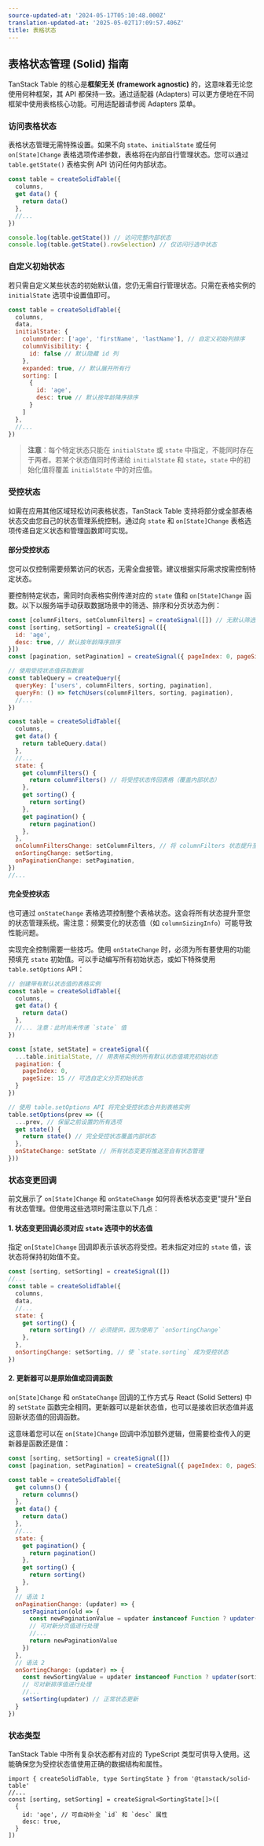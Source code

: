 ```yaml
---
source-updated-at: '2024-05-17T05:10:48.000Z'
translation-updated-at: '2025-05-02T17:09:57.406Z'
title: 表格状态
---
```

## 表格状态管理 (Solid) 指南

TanStack Table 的核心是**框架无关 (framework agnostic)** 的，这意味着无论您使用何种框架，其 API 都保持一致。通过适配器 (Adapters) 可以更方便地在不同框架中使用表格核心功能。可用适配器请参阅 Adapters 菜单。

### 访问表格状态

表格状态管理无需特殊设置。如果不向 `state`、`initialState` 或任何 `on[State]Change` 表格选项传递参数，表格将在内部自行管理状态。您可以通过 `table.getState()` 表格实例 API 访问任何内部状态。

```jsx
const table = createSolidTable({
  columns,
  get data() {
    return data()
  },
  //...
})

console.log(table.getState()) // 访问完整内部状态
console.log(table.getState().rowSelection) // 仅访问行选中状态
```

### 自定义初始状态

若只需自定义某些状态的初始默认值，您仍无需自行管理状态。只需在表格实例的 `initialState` 选项中设置值即可。

```jsx
const table = createSolidTable({
  columns,
  data,
  initialState: {
    columnOrder: ['age', 'firstName', 'lastName'], // 自定义初始列排序
    columnVisibility: {
      id: false // 默认隐藏 id 列
    },
    expanded: true, // 默认展开所有行
    sorting: [
      {
        id: 'age',
        desc: true // 默认按年龄降序排序
      }
    ]
  },
  //...
})
```

> **注意**：每个特定状态只能在 `initialState` 或 `state` 中指定，不能同时存在于两者。若某个状态值同时传递给 `initialState` 和 `state`，`state` 中的初始化值将覆盖 `initialState` 中的对应值。

### 受控状态

如需在应用其他区域轻松访问表格状态，TanStack Table 支持将部分或全部表格状态交由您自己的状态管理系统控制。通过向 `state` 和 `on[State]Change` 表格选项传递自定义状态和管理函数即可实现。

#### 部分受控状态

您可以仅控制需要频繁访问的状态，无需全盘接管。建议根据实际需求按需控制特定状态。

要控制特定状态，需同时向表格实例传递对应的 `state` 值和 `on[State]Change` 函数。以下以服务端手动获取数据场景中的筛选、排序和分页状态为例：

```jsx
const [columnFilters, setColumnFilters] = createSignal([]) // 无默认筛选条件
const [sorting, setSorting] = createSignal([{
  id: 'age',
  desc: true, // 默认按年龄降序排序
}]) 
const [pagination, setPagination] = createSignal({ pageIndex: 0, pageSize: 15 })

// 使用受控状态值获取数据
const tableQuery = createQuery({
  queryKey: ['users', columnFilters, sorting, pagination],
  queryFn: () => fetchUsers(columnFilters, sorting, pagination),
  //...
})

const table = createSolidTable({
  columns,
  get data() {
    return tableQuery.data()
  },
  //...
  state: {
    get columnFilters() {
      return columnFilters() // 将受控状态传回表格（覆盖内部状态）
    },
    get sorting() {
      return sorting()
    },
    get pagination() {
      return pagination()
    },
  },
  onColumnFiltersChange: setColumnFilters, // 将 columnFilters 状态提升至自有状态管理
  onSortingChange: setSorting,
  onPaginationChange: setPagination,
})
//...
```

#### 完全受控状态

也可通过 `onStateChange` 表格选项控制整个表格状态。这会将所有状态提升至您的状态管理系统。需注意：频繁变化的状态值（如 `columnSizingInfo`）可能导致性能问题。

实现完全控制需要一些技巧。使用 `onStateChange` 时，必须为所有要使用的功能预填充 `state` 初始值。可以手动编写所有初始状态，或如下特殊使用 `table.setOptions` API：

```jsx
// 创建带有默认状态值的表格实例
const table = createSolidTable({
  columns,
  get data() {
    return data()
  },
  //... 注意：此时尚未传递 `state` 值
})

const [state, setState] = createSignal({
  ...table.initialState, // 用表格实例的所有默认状态值填充初始状态
  pagination: {
    pageIndex: 0,
    pageSize: 15 // 可选自定义分页初始状态
  }
})

// 使用 table.setOptions API 将完全受控状态合并到表格实例
table.setOptions(prev => ({
  ...prev, // 保留之前设置的所有选项
  get state() {
    return state() // 完全受控状态覆盖内部状态
  },
  onStateChange: setState // 所有状态变更将推送至自有状态管理
}))
```

### 状态变更回调

前文展示了 `on[State]Change` 和 `onStateChange` 如何将表格状态变更"提升"至自有状态管理。但使用这些选项时需注意以下几点：

#### 1. **状态变更回调必须对应 `state` 选项中的状态值**

指定 `on[State]Change` 回调即表示该状态将受控。若未指定对应的 `state` 值，该状态将保持初始值不变。

```jsx
const [sorting, setSorting] = createSignal([])
//...
const table = createSolidTable({
  columns,
  data,
  //...
  state: {
    get sorting() {
      return sorting() // 必须提供，因为使用了 `onSortingChange`
    },
  },
  onSortingChange: setSorting, // 使 `state.sorting` 成为受控状态
})
```

#### 2. **更新器可以是原始值或回调函数**

`on[State]Change` 和 `onStateChange` 回调的工作方式与 React (Solid Setters) 中的 `setState` 函数完全相同。更新器可以是新状态值，也可以是接收旧状态值并返回新状态值的回调函数。

这意味着您可以在 `on[State]Change` 回调中添加额外逻辑，但需要检查传入的更新器是函数还是值：

```jsx
const [sorting, setSorting] = createSignal([])
const [pagination, setPagination] = createSignal({ pageIndex: 0, pageSize: 10 })

const table = createSolidTable({
  get columns() {
    return columns()
  },
  get data() {
    return data()
  },
  //...
  state: {
    get pagination() {
      return pagination()
    },
    get sorting() {
      return sorting()
    },
  }
  // 语法 1
  onPaginationChange: (updater) => {
    setPagination(old => {
      const newPaginationValue = updater instanceof Function ? updater(old) : updater
      // 可对新分页值进行处理
      //...
      return newPaginationValue
    })
  },
  // 语法 2
  onSortingChange: (updater) => {
    const newSortingValue = updater instanceof Function ? updater(sorting) : updater
    // 可对新排序值进行处理
    //...
    setSorting(updater) // 正常状态更新
  }
})
```

### 状态类型

TanStack Table 中所有复杂状态都有对应的 TypeScript 类型可供导入使用。这能确保您为受控状态值使用正确的数据结构和属性。

```tsx
import { createSolidTable, type SortingState } from '@tanstack/solid-table'
//...
const [sorting, setSorting] = createSignal<SortingState[]>([
  {
    id: 'age', // 可自动补全 `id` 和 `desc` 属性
    desc: true,
  }
])
```
